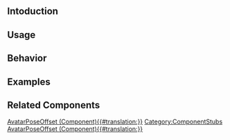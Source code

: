 <languages></languages> <translate>

## Intoduction

## Usage

## Behavior

## Examples

## Related Components

</translate>

[AvatarPoseOffset
(Component){{#translation:}}](Category:Components{{#translation:}} "wikilink")
[Category:ComponentStubs](Category:ComponentStubs "wikilink")
[AvatarPoseOffset
(Component){{#translation:}}](Category:Components:Users:Common_Avatar_System:Pose_Filters{{#translation:}} "wikilink")